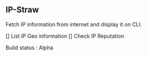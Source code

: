 ## IP-Straw

Fetch IP information from internet and display it on CLI.

[] List IP Geo information
[] Check IP Reputation

Build status : Alpha
